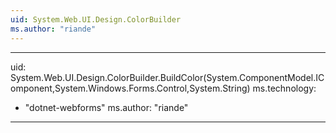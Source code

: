 ```yaml
---
uid: System.Web.UI.Design.ColorBuilder
ms.author: "riande"
---
```


---
uid: System.Web.UI.Design.ColorBuilder.BuildColor(System.ComponentModel.IComponent,System.Windows.Forms.Control,System.String)
ms.technology: 
  - "dotnet-webforms"
ms.author: "riande"
---
